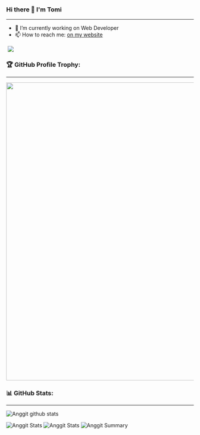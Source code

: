 ### Hi there 👋 I'm Tomi
---

- 🔭 I’m currently working on Web Developer
- 📫 How to reach me: [on my website](https://tora.my.id/)

<p align="left">&nbsp;<img align="center" src="https://github-readme-stats.vercel.app/api?username=tomihartanto&show_icons=true&theme=outrun"/></p>

### 🏆 GitHub Profile Trophy:
---
<a href="https://github.com/ryo-ma/github-profile-trophy">
  <img width=800 src="https://github-profile-trophy.vercel.app/?username=tomihartanto&column=8&theme=radical&no-frame=true&no-bg=true"/>
</a>


### 📊 GitHub Stats:
---
![Anggit github stats](https://github-readme-stats.vercel.app/api?username=tomihartanto&theme=radical&show_icons=true&count_private=true)

![Anggit Stats](https://github-profile-summary-cards.vercel.app/api/cards/repos-per-language?username=tomihartanto&theme=solarized_dark)
![Anggit Stats](https://github-profile-summary-cards.vercel.app/api/cards/most-commit-language?username=tomihartanto&theme=solarized_dark)
![Anggit Summary](https://github-profile-summary-cards.vercel.app/api/cards/profile-details?username=tomihartanto&theme=solarized_dark)
